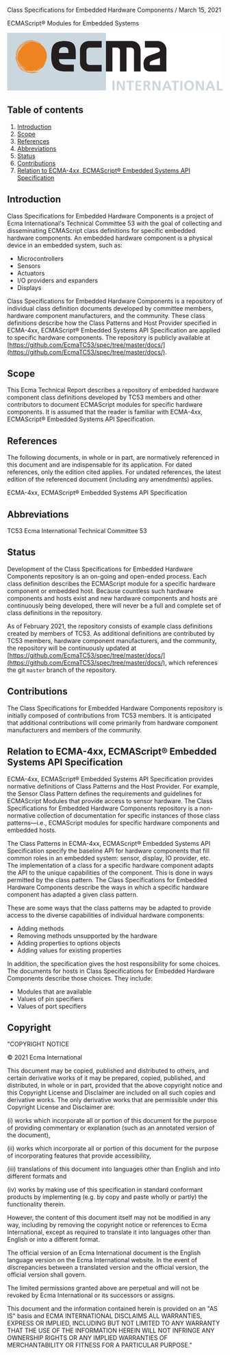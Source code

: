 <p></p>
<p id="subtitle">Class Specifications for Embedded Hardware Components / March 15, 2021</p>
<p id="title">ECMAScript® Modules for Embedded Systems</p>

<img src="../../web/assets/ecma-logo.svg">

## Table of contents

1. [Introduction](#introduction)
2. [Scope](#scope)
3. [References](#references)
4. [Abbreviations](#abbreviations)
5. [Status](#status)
6. [Contributions](#contributions)
7. [Relation to ECMA-4xx, ECMAScript® Embedded Systems API Specification](#relation-to-tc53)

<a id="introduction"></a>
## Introduction

Class Specifications for Embedded Hardware Components is a project of Ecma International's Technical Committee 53 with the goal of collecting and disseminating ECMAScript class definitions for specific embedded hardware components. An embedded hardware component is a physical device in an embedded system, such as:
 
 - Microcontrollers
 - Sensors
 - Actuators
 - I/O providers and expanders
 - Displays

Class Specifications for Embedded Hardware Components is a repository of individual class definition documents developed by committee members, hardware component manufacturers, and the community. These class definitions describe how the Class Patterns and Host Provider specified in ECMA-4xx, ECMAScript® Embedded Systems API Specification are applied to specific hardware components. The repository is publicly available at [https://github.com/EcmaTC53/spec/tree/master/docs/](https://github.com/EcmaTC53/spec/tree/master/docs/). 
<!-- TODO: reorganize spec repo to put all hardware component class definitions in one folder. -->

<a id="scope"></a>
## Scope

This Ecma Technical Report describes a repository of embedded hardware component class definitions developed by TC53 members and other contributors to document ECMAScript modules for specific hardware components. It is assumed that the reader is familiar with ECMA-4xx, ECMAScript® Embedded Systems API Specification.

<a id="references"></a>
## References

The following documents, in whole or in part, are normatively referenced in this document and are indispensable for its application. For dated references, only the edition cited applies. For undated references, the latest edition of the referenced document (including any amendments) applies. 

ECMA-4xx, ECMAScript® Embedded Systems API Specification

<a id="abbreviations"></a>
## Abbreviations
TC53        Ecma International Technical Committee 53

<a id="status"></a>
## Status

Development of the Class Specifications for Embedded Hardware Components repository is an on-going and open-ended process. Each class definition describes the ECMAScript module for a specific hardware component or embedded host. Because countless such hardware components and hosts exist and new hardware components and hosts are continuously being developed, there will never be a full and complete set of class definitions in the repository. 

As of February 2021, the repository consists of example class definitions created by members of TC53. As additional definitions are contributed by TC53 members, hardware component manufacturers, and the community, the repository will be continuously updated at [https://github.com/EcmaTC53/spec/tree/master/docs/](https://github.com/EcmaTC53/spec/tree/master/docs/), which references the git `master` branch of the repository.

<a id="contributions"></a>
## Contributions

The Class Specifications for Embedded Hardware Components repository is initially composed of contributions from TC53 members. It is anticipated that additional contributions will come primarily from hardware component manufacturers and members of the community.

<!-- The test262 TR contains the following text. It makes sense for TC53 to also have a guide for contributing and a CLA, I think?

A guide for contributions can be found at https://github.com/tc39/test262#contributing-to-test262 which
requests community users to sign the CLA and documents test authoring guidelines -->

<a id="relation-to-tc53"></a>
## Relation to ECMA-4xx, ECMAScript® Embedded Systems API Specification

ECMA-4xx, ECMAScript® Embedded Systems API Specification provides normative definitions of Class Patterns and the Host Provider. For example, the Sensor Class Pattern defines the requirements and guidelines for ECMAScript Modules that provide access to sensor hardware. The Class Specifications for Embedded Hardware Components repository is a non-normative collection of documentation for specific instances of those class patterns—i.e., ECMAScript modules for specific hardware components and embedded hosts.

The Class Patterns in ECMA-4xx, ECMAScript® Embedded Systems API Specification specify the baseline API for hardware components that fill common roles in an embedded system: sensor, display, IO provider, etc. The implementation of a class for a specific hardware component adapts the API to the unique capabilities of the component. This is done in ways permitted by the class pattern. The Class Specifications for Embedded Hardware Components describe the ways in which a specific hardware component has adapted a given class pattern.

These are some ways that the class patterns may be adapted to provide access to the diverse capabilities of individual hardware components:

- Adding methods
- Removing methods unsupported by the hardware
- Adding properties to options objects
- Adding values for existing properties

In addition, the specification gives the host responsibility for some choices. The documents for hosts in Class Specifications for Embedded Hardware Components describe those choices. They include:

- Modules that are available
- Values of pin specifiers
- Values of port specifiers

<a id="copyright"></a>
## Copyright

"COPYRIGHT NOTICE

© 2021 Ecma International

This document may be copied, published and distributed to others, and certain derivative works of it may be prepared, copied, published, and distributed, in whole or in part, provided that the above copyright notice and this Copyright License and Disclaimer are included on all such copies and derivative works. The only derivative works that are permissible under this Copyright License and Disclaimer are: 

(i)	works which incorporate all or portion of this document for the purpose of providing commentary or explanation (such as an annotated version of the document),

(ii)	works which incorporate all or portion of this document for the purpose of incorporating features that provide accessibility,

(iii)	translations of this document into languages other than English and into different formats and

(iv)	works by making use of this specification in standard conformant products by implementing (e.g. by copy and paste wholly or partly) the functionality therein.

However, the content of this document itself may not be modified in any way, including by removing the copyright notice or references to Ecma International, except as required to translate it into languages other than English or into a different format.

The official version of an Ecma International document is the English language version on the Ecma International website. In the event of discrepancies between a translated version and the official version, the official version shall govern.

The limited permissions granted above are perpetual and will not be revoked by Ecma International or its successors or assigns.

This document and the information contained herein is provided on an "AS IS" basis and ECMA INTERNATIONAL DISCLAIMS ALL WARRANTIES, EXPRESS OR IMPLIED, INCLUDING BUT NOT LIMITED TO ANY WARRANTY THAT THE USE OF THE INFORMATION HEREIN WILL NOT INFRINGE ANY OWNERSHIP RIGHTS OR ANY IMPLIED WARRANTIES OF MERCHANTABILITY OR FITNESS FOR A PARTICULAR PURPOSE."
